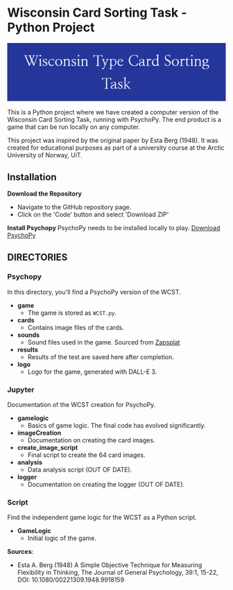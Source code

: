 # Wisconsin Card Sorting Task - Python Project

![logo](logo.png)

This is a Python project where we have created a computer version of the Wisconsin Card Sorting Task, running with PsychoPy. The end product is a game that can be run locally on any computer.

This project was inspired by the original paper by Esta Berg (1948). It was created for educational purposes as part of a university course at the Arctic University of Norway, UiT.

## Installation

**Download the Repository**
   - Navigate to the GitHub repository page.
   - Click on the 'Code' button and select 'Download ZIP'

**Install Psychopy**
PsychoPy needs to be installed locally to play. [Download PsychoPy](https://www.psychopy.org/download.html)

## DIRECTORIES

### Psychopy
In this directory, you'll find a PsychoPy version of the WCST.

- **game**
  - The game is stored as `WCST.py`.
- **cards**
  - Contains image files of the cards.
- **sounds**
  - Sound files used in the game. Sourced from [Zapsplat](https://www.zapsplat.com/)
- **results**
  - Results of the test are saved here after completion.
- **logo**
  - Logo for the game, generated with DALL-E 3.

### Jupyter
Documentation of the WCST creation for PsychoPy.

- **gamelogic**
  - Basics of game logic. The final code has evolved significantly.
- **imageCreation**
  - Documentation on creating the card images.
- **create_image_script**
  - Final script to create the 64 card images.
- **analysis**
  - Data analysis script (OUT OF DATE).
- **logger**
  - Documentation on creating the logger (OUT OF DATE).

### Script
Find the independent game logic for the WCST as a Python script.

- **GameLogic**
  - Initial logic of the game.

**Sources**:
- Esta A. Berg (1948) A Simple Objective Technique for Measuring Flexibility in Thinking, The Journal of General Psychology, 39:1, 15-22, DOI: 10.1080/00221309.1948.9918159


